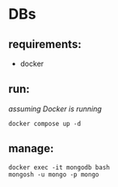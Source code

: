 # DBs

## requirements:
- docker

## run:
_assuming Docker is running_
```
docker compose up -d
```

## manage:
```
docker exec -it mongodb bash
mongosh -u mongo -p mongo
```